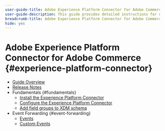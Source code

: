 ```yaml
---
user-guide-title: Adobe Experience Platform Connector for Adobe Commerce
user-guide-description: This guide provides detailed instructions for using Adobe Experience Platform Connector for Adobe Commerce.
breadcrumb-title: Adobe Experience Platform Connector for Adobe Commerce
hide: yes
---
```

# Adobe Experience Platform Connector for Adobe Commerce {#experience-platform-connector}

- [Guide Overview](overview.md)
- [Release Notes](release-notes.md)
- Fundamentals {#fundamentals}
   - [Install the Experience Platform Connector](install.md)
   - [Configure the Experience Platform Connector](connect-data.md)
   - [Add field groups to XDM schema](update-xdm.md)
- Event Forwarding {#event-forwarding}
   - [Events](events.md)
   - [Custom Events](custom-events.md)
